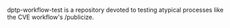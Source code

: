 dptp-workflow-test is a repository devoted to testing atypical processes like
the CVE workflow's /publicize.